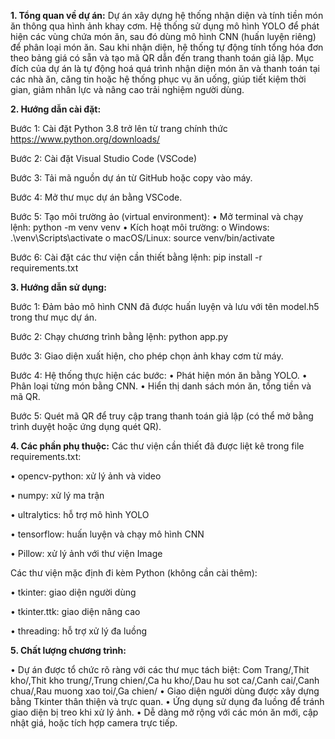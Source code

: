 **1. Tổng quan về dự án:**
Dự án xây dựng hệ thống nhận diện và tính tiền món ăn thông qua hình ảnh khay cơm. Hệ thống sử dụng mô hình YOLO để phát hiện các vùng chứa món ăn, sau đó dùng mô hình CNN (huấn luyện riêng) để phân loại món ăn. Sau khi nhận diện, hệ thống tự động tính tổng hóa đơn theo bảng giá có sẵn và tạo mã QR dẫn đến trang thanh toán giả lập.
Mục đích của dự án là tự động hoá quá trình nhận diện món ăn và thanh toán tại các nhà ăn, căng tin hoặc hệ thống phục vụ ăn uống, giúp tiết kiệm thời gian, giảm nhân lực và nâng cao trải nghiệm người dùng.

**2. Hướng dẫn cài đặt:**

Bước 1: Cài đặt Python 3.8 trở lên từ trang chính thức https://www.python.org/downloads/

Bước 2: Cài đặt Visual Studio Code (VSCode)

Bước 3: Tải mã nguồn dự án từ GitHub hoặc copy vào máy.

Bước 4: Mở thư mục dự án bằng VSCode.

Bước 5: Tạo môi trường ảo (virtual environment):
•	Mở terminal và chạy lệnh:
python -m venv venv
•	Kích hoạt môi trường:
o	Windows: .\venv\Scripts\activate
o	macOS/Linux: source venv/bin/activate

Bước 6: Cài đặt các thư viện cần thiết bằng lệnh:
pip install -r requirements.txt

**3. Hướng dẫn sử dụng:**

Bước 1: Đảm bảo mô hình CNN đã được huấn luyện và lưu với tên model.h5 trong thư mục dự án.

Bước 2: Chạy chương trình bằng lệnh:
python app.py

Bước 3: Giao diện xuất hiện, cho phép chọn ảnh khay cơm từ máy.

Bước 4: Hệ thống thực hiện các bước:
•	Phát hiện món ăn bằng YOLO.
•	Phân loại từng món bằng CNN.
•	Hiển thị danh sách món ăn, tổng tiền và mã QR.

Bước 5: Quét mã QR để truy cập trang thanh toán giả lập (có thể mở bằng trình duyệt hoặc ứng dụng quét QR).

**4. Các phần phụ thuộc:**
Các thư viện cần thiết đã được liệt kê trong file requirements.txt:

•	opencv-python: xử lý ảnh và video

•	numpy: xử lý ma trận

•	ultralytics: hỗ trợ mô hình YOLO

•	tensorflow: huấn luyện và chạy mô hình CNN

•	Pillow: xử lý ảnh với thư viện Image

Các thư viện mặc định đi kèm Python (không cần cài thêm):

•	tkinter: giao diện người dùng

•	tkinter.ttk: giao diện nâng cao

•	threading: hỗ trợ xử lý đa luồng

**5. Chất lượng chương trình:**

•	Dự án được tổ chức rõ ràng với các thư mục tách biệt: Com Trang/,Thit kho/,Thit kho trung/,Trung chien/,Ca hu kho/,Dau hu sot ca/,Canh cai/,Canh chua/,Rau muong xao toi/,Ga chien/
•	Giao diện người dùng được xây dựng bằng Tkinter thân thiện và trực quan.
•	Ứng dụng sử dụng đa luồng để tránh giao diện bị treo khi xử lý ảnh.
•	Dễ dàng mở rộng với các món ăn mới, cập nhật giá, hoặc tích hợp camera trực tiếp.

